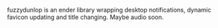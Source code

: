 fuzzydunlop is an ender library wrapping desktop notifications, dynamic favicon updating and title changing. Maybe audio soon.
